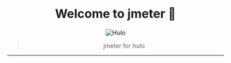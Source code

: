 <h1 align="center">Welcome to jmeter 👋</h1>
<center>

![Hulo](https://img.shields.io/badge/Hulo-%238866E9.svg?logoColor=white&style=for-the-badge)

> jmeter for hulo
</center>

---